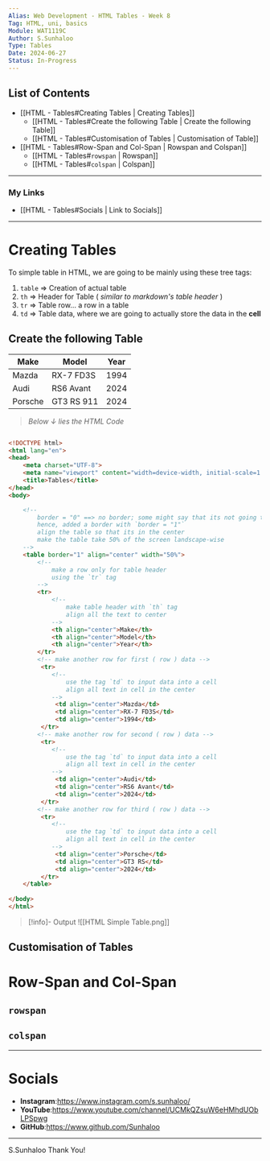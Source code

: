 ```yaml
---
Alias: Web Development - HTML Tables - Week 8
Tag: HTML, uni, basics
Module: WAT1119C
Author: S.Sunhaloo
Type: Tables
Date: 2024-06-27
Status: In-Progress
---
```


## List of Contents

- [[HTML - Tables#Creating Tables | Creating Tables]]
	- [[HTML - Tables#Create the following Table | Create the following Table]]
	- [[HTML - Tables#Customisation of Tables | Customisation of Table]]
- [[HTML - Tables#Row-Span and Col-Span | Rowspan and Colspan]]
	- [[HTML - Tables#`rowspan` | Rowspan]]
	- [[HTML - Tables#`colspan` | Colspan]]

---

### My Links

- [[HTML - Tables#Socials | Link to Socials]]

---

# Creating Tables

To simple table in HTML, we are going to be mainly using these tree tags:

1. `table` $\Rightarrow$ Creation of actual table
2. `th` $\Rightarrow$ Header for Table ( *similar to markdown's table header* )
3. `tr` $\Rightarrow$ Table row... a row in a table
4. `td` $\Rightarrow$ Table data, where we are going to actually store the data in the **cell**

## Create the following Table

| Make | Model | Year |
| ---- | ----- | ---- |
| Mazda | RX-7 FD3S | 1994 |
| Audi | RS6 Avant | 2024 |
| Porsche | GT3 RS 911 | 2024 |

>*Below $\downarrow$ lies the HTML Code*

```html

<!DOCTYPE html>
<html lang="en">
<head>
    <meta charset="UTF-8">
    <meta name="viewport" content="width=device-width, initial-scale=1.0">
    <title>Tables</title>
</head>
<body>

    <!--
        border = "0" ==> no border; some might say that its not going to be a table
        hence, added a border with `border = "1"`
        align the table so that its in the center
        make the table take 50% of the screen landscape-wise
    -->
    <table border="1" align="center" width="50%">
        <!--
            make a row only for table header
            using the `tr` tag
        -->
        <tr>
            <!--
                make table header with `th` tag
                align all the text to center
            -->
            <th align="center">Make</th>
            <th align="center">Model</th>
            <th align="center">Year</th>
        </tr>
        <!-- make another row for first ( row ) data -->
         <tr>
            <!--
                use the tag `td` to input data into a cell
                align all text in cell in the center
            -->
             <td align="center">Mazda</td>
             <td align="center">RX-7 FD3S</td>
             <td align="center">1994</td>
         </tr>
        <!-- make another row for second ( row ) data -->
         <tr>
            <!--
                use the tag `td` to input data into a cell
                align all text in cell in the center
            -->
             <td align="center">Audi</td>
             <td align="center">RS6 Avant</td>
             <td align="center">2024</td>
         </tr>
        <!-- make another row for third ( row ) data -->
         <tr>
            <!--
                use the tag `td` to input data into a cell
                align all text in cell in the center
            -->
             <td align="center">Porsche</td>
             <td align="center">GT3 RS</td>
             <td align="center">2024</td>
         </tr>
    </table>
    
</body>
</html>

```

>[!info]- Output
>![[HTML Simple Table.png]]

## Customisation of Tables

# Row-Span and Col-Span

## `rowspan`

## `colspan`

---

# Socials

- **Instagram**:https://www.instagram.com/s.sunhaloo/
- **YouTube**:https://www.youtube.com/channel/UCMkQZsuW6eHMhdUObLPSpwg
- **GitHub**:https://www.github.com/Sunhaloo

---

S.Sunhaloo
Thank You!